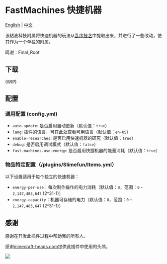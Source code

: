 # FastMachines 快捷机器

[English](README.md) | [中文](README.zh_CN.md)

该粘液科技附属将快速机器的玩法从[乱序技艺](https://github.com/ecro-fun/FinalTECH)中提取出来，并进行了一些改动，使其作为一个单独的附属。

鸣谢：Final_Root

## 下载

(WIP)

## 配置

### 通用配置 (config.yml)

- `auto-update`: 是否启用自动更新（默认值：`true`）
- `lang`: 插件的语言，可在[此处](LOCALES.md)查看可用语言（默认值：`en-US`）
- `enable-researches`: 是否启用快速机器的研究（默认值：`true`）
- `debug`: 是否启用调试模式（默认值：`false`）
- `fast-machines.use-energy`: 是否启用快捷机器的能量消耗（默认值：`true`）

### 物品特定配置（/plugins/Slimefun/Items.yml）

以下设置适用于每个独立的快速机器：

- `energy-per-use`：每次制作操作的电力消耗（默认值：`8`，范围：`0` - `2,147,483,647` (2^31-1)）
- `energy-capacity`：机器可存储的电力（默认值：`8`，范围：`0` - `2,147,483,647` (2^31-1)）

## 感谢

感谢在开发此插件过程中帮助我的所有人。

感谢[minecraft-heads.com](https://minecraft-heads.com/)提供此插件中使用的头颅。

[![](https://minecraft-heads.com/images/banners/minecraft-heads_fullbanner_468x60.png)](https://minecraft-heads.com/)

